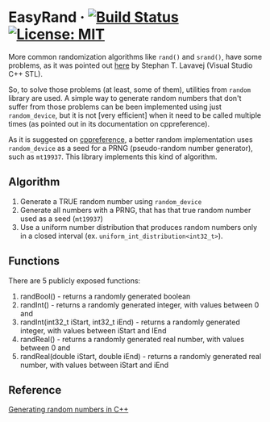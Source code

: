 
# EasyRand &middot; [![Build Status](https://travis-ci.com/gramanicu/EasyRand.svg?branch=master)](https://travis-ci.com/gramanicu/EasyRand) [![License: MIT](https://img.shields.io/badge/License-MIT-yellow.svg)](https://opensource.org/licenses/MIT)


More common randomization algorithms like `rand()` and `srand()`, have some problems, as it was pointed out [here](https://channel9.msdn.com/Events/GoingNative/2013/rand-Considered-Harmful) by Stephan T. Lavavej (Visual Studio C++ STL).

So, to solve those problems (at least, some of them),  utilities from `random` library are used. A simple way to generate random numbers that don't suffer from those problems can be been implemented using just `random_device`, but it is not [very efficient] when it need to be called multiple times (as pointed out in its documentation on cppreference).

As it is suggested on [cppreference](https://en.cppreference.com/w/cpp/numeric/random/random_device), a better random implementation uses `random_device` as a seed for a PRNG (pseudo-random number generator), such as `mt19937`. This library implements this kind of algorithm.

## Algorithm

1. Generate a TRUE random number using `random_device`
2. Generate all numbers with a PRNG, that has that true random number used as a seed (`mt19937`)
3. Use a uniform number distribution that produces random numbers only in a closed interval (ex. `uniform_int_distribution<int32_t>`).

## Functions

There are 5 publicly exposed functions:

1. randBool() - returns a randomly generated boolean
2. randInt() - returns a randomly generated integer, with values between 0 and 
3. randInt(int32_t iStart, int32_t iEnd) - returns a randomly generated integer, with values between iStart and IEnd
4. randReal() - returns a randomly generated real number, with values between 0 and
5. randReal(double iStart, double iEnd) - returns a randomly generated real number, with values between iStart and iEnd

## Reference

[Generating random numbers in C++](https://diego.assencio.com/?index=6890b8c50169ef45b74db135063c227c)

